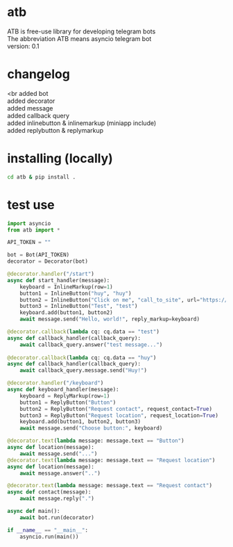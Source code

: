 # atb
ATB is free-use library for developing telegram bots
<br>The abbreviation ATB means asyncio telegram bot
<br>version: 0.1
# changelog
<br added bot
<br> added decorator
<br> added message
<br> added callback query
<br>added inlinebutton & inlinemarkup (miniapp include)
<br>added replybutton & replymarkup
# installing (locally)

``` sh
cd atb & pip install .
```

# test use
``` python
import asyncio
from atb import *

API_TOKEN = ""

bot = Bot(API_TOKEN)
decorator = Decorator(bot)

@decorator.handler("/start")
async def start_handler(message):
    keyboard = InlineMarkup(row=1)
    button1 = InlineButton("huy", "huy")
    button2 = InlineButton("Click on me", "call_to_site", url="https://example.com/", miniapp=True) 
    button3 = InlineButton("Test", "test")
    keyboard.add(button1, button2)
    await message.send("Hello, world!", reply_markup=keyboard)

@decorator.callback(lambda cq: cq.data == "test")
async def callback_handler(callback_query):
    await callback_query.answer("test message...")
    
@decorator.callback(lambda cq: cq.data == "huy")
async def callback_handler(callback_query):
    await callback_query.message.send("Huy!")

@decorator.handler("/keyboard")
async def keyboard_handler(message):
    keyboard = ReplyMarkup(row=1)
    button1 = ReplyButton("Button")
    button2 = ReplyButton("Request contact", request_contact=True)
    button3 = ReplyButton("Request location", request_location=True)
    keyboard.add(button1, button2, button3)
    await message.send("Choose button:", keyboard)

@decorator.text(lambda message: message.text == "Button")
async def location(message):
	await message.send("...")
@decorator.text(lambda message: message.text == "Request location")
async def location(message):
	await message.answer("..")

@decorator.text(lambda message: message.text == "Request contact")
async def contact(message):
    await message.reply(".")

async def main():
    await bot.run(decorator)

if __name__ == "__main__":
    asyncio.run(main())
```
